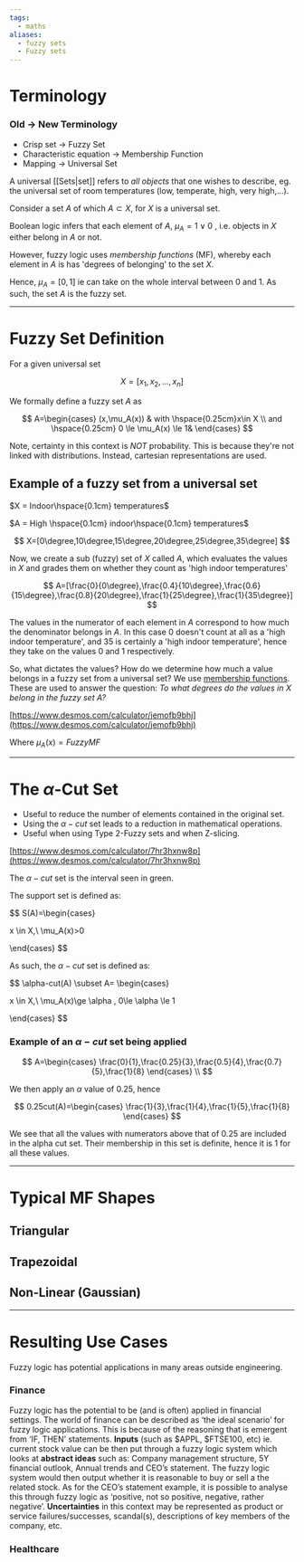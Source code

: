 ```yaml
---
tags:
  - maths
aliases:
  - fuzzy sets
  - Fuzzy sets
---
```

# Terminology

### Old -> New Terminology

- Crisp set -> Fuzzy Set
- Characteristic equation -> Membership Function
- Mapping -> Universal Set


A universal [[Sets|set]] refers to _all objects_ that one wishes to describe, eg. the universal set of room temperatures (low, temperate, high, very high,...).

Consider a set $A$ of which $A \subset X$, for $X$ is a universal set.

Boolean logic infers that each element of $A$, $\mu_A=1 \vee 0$ , i.e. objects in $X$ either belong in $A$ or not.

However, fuzzy logic uses _membership functions_ (MF), whereby each element in $A$ is has 'degrees of belonging' to the set $X$.

Hence, $\mu_A=[0,1]$ ie can take on the whole interval between 0 and 1. As such, the set $A$ is the fuzzy set.

---

# Fuzzy Set Definition

For a given universal set

$$ X=[x_1,x_2,...,x_n] $$

We formally define a fuzzy set $A$ as

$$ A=\begin{cases} (x,\mu_A(x)) & with \hspace{0.25cm}x\in X \\ and \hspace{0.25cm} 0 \le \mu_A(x) \le 1& \end{cases} $$

Note, certainty in this context is _NOT_ probability. This is because they're not linked with distributions. Instead, cartesian representations are used.

## Example of a fuzzy set from a universal set

$X = Indoor\hspace{0.1cm} temperatures$

$A = High \hspace{0.1cm} indoor\hspace{0.1cm} temperatures$

$$ X=[0\degree,10\degree,15\degree,20\degree,25\degree,35\degree] $$

Now, we create a sub (fuzzy) set of $X$ called $A$, which evaluates the values in $X$ and grades them on whether they count as 'high indoor temperatures'

$$ A=[\frac{0}{0\degree},\frac{0.4}{10\degree},\frac{0.6}{15\degree},\frac{0.8}{20\degree},\frac{1}{25\degree},\frac{1}{35\degree}] $$

The values in the numerator of each element in $A$ correspond to how much the denominator belongs in $A$. In this case 0 doesn't count at all as a 'high indoor temperature', and 35 is certainly a 'high indoor temperature', hence they take on the values 0 and 1 respectively.

So, what dictates the values? How do we determine how much a value belongs in a fuzzy set from a universal set? We use [membership functions](https://www.notion.so/Fuzzy-Sets-75e1b3dcd32f4796a37d8dc6549da023?pvs=21). These are used to answer the question: _To what degrees do the values in $X$ belong in the fuzzy set $A$?_

[https://www.desmos.com/calculator/jemofb9bhj](https://www.desmos.com/calculator/jemofb9bhj)

Where $\mu_A(x)= FuzzyMF$

---

# The $\alpha$-Cut Set

- Useful to reduce the number of elements contained in the original set.
- Using the $\alpha-cut$ set leads to a reduction in mathematical operations.
- Useful when using Type 2-Fuzzy sets and when Z-slicing.

[https://www.desmos.com/calculator/7hr3hxnw8p](https://www.desmos.com/calculator/7hr3hxnw8p)

The $\alpha-cut$ set is the interval seen in green.

The support set is defined as:

$$ S(A)=\begin{cases}

x \in X,\ \mu_A(x)>0

\end{cases} $$

As such, the $\alpha-cut$ set is defined as:

$$ \alpha-cut(A) \subset A= \begin{cases}

x \in X,\ \mu_A(x)\ge \alpha , 0\le \alpha \le 1

\end{cases} $$

### Example of an $\alpha-cut$ set being applied

$$ A=\begin{cases} \frac{0}{1},\frac{0.25}{3},\frac{0.5}{4},\frac{0.7}{5},\frac{1}{8} \end{cases} \\ $$

We then apply an $\alpha$ value of 0.25, hence

$$ 0.25cut(A)=\begin{cases} \frac{1}{3},\frac{1}{4},\frac{1}{5},\frac{1}{8} \end{cases} $$

We see that all the values with numerators above that of 0.25 are included in the alpha cut set. Their membership in this set is definite, hence it is 1 for all these values.

---

# Typical MF Shapes

## Triangular

## Trapezoidal

## Non-Linear (Gaussian)

---

# Resulting Use Cases

Fuzzy logic has potential applications in many areas outside engineering.

### Finance

Fuzzy logic has the potential to be (and is often) applied in financial settings. The world of finance can be described as ‘the ideal scenario’ for fuzzy logic applications. This is because of the reasoning that is emergent from ‘IF, THEN’ statements. **Inputs** (such as $APPL, $FTSE100, etc) ie. current stock value can be then put through a fuzzy logic system which looks at **abstract ideas** such as: Company management structure, 5Y financial outlook, Annual trends and CEO’s statement. The fuzzy logic system would then output whether it is reasonable to buy or sell a the related stock. As for the CEO’s statement example, it is possible to analyse this through fuzzy logic as ‘positive, not so positive, negative, rather negative’. **Uncertainties** in this context may be represented as product or service failures/successes, scandal(s), descriptions of key members of the company, etc.

### Healthcare

